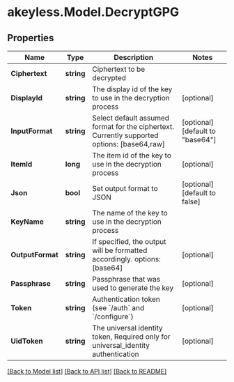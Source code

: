 # akeyless.Model.DecryptGPG

## Properties

Name | Type | Description | Notes
------------ | ------------- | ------------- | -------------
**Ciphertext** | **string** | Ciphertext to be decrypted | 
**DisplayId** | **string** | The display id of the key to use in the decryption process | [optional] 
**InputFormat** | **string** | Select default assumed format for the ciphertext. Currently supported options: [base64,raw] | [optional] [default to "base64"]
**ItemId** | **long** | The item id of the key to use in the decryption process | [optional] 
**Json** | **bool** | Set output format to JSON | [optional] [default to false]
**KeyName** | **string** | The name of the key to use in the decryption process | 
**OutputFormat** | **string** | If specified, the output will be formatted accordingly. options: [base64] | [optional] 
**Passphrase** | **string** | Passphrase that was used to generate the key | [optional] 
**Token** | **string** | Authentication token (see &#x60;/auth&#x60; and &#x60;/configure&#x60;) | [optional] 
**UidToken** | **string** | The universal identity token, Required only for universal_identity authentication | [optional] 

[[Back to Model list]](../README.md#documentation-for-models) [[Back to API list]](../README.md#documentation-for-api-endpoints) [[Back to README]](../README.md)

